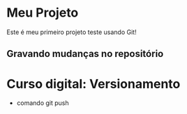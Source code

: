 # Meu Projeto
Este é meu primeiro projeto teste usando Git!
## Gravando mudanças no repositório
# Curso digital: Versionamento 
* comando git push
